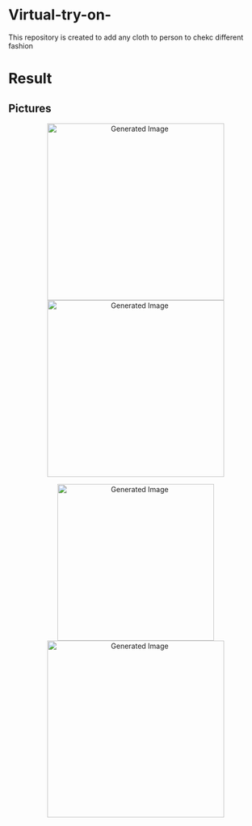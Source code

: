 # Virtual-try-on-
This repository is created to add any cloth to person to chekc different fashion


# Result
## Pictures
<p align="center">
  <img src="https://github.com/user-attachments/assets/971d19f7-7acd-4ac5-923b-716281b7c9c9" width="350" title="Generated Image">
  <img src="https://github.com/user-attachments/assets/d6601ae5-aac2-4dda-91dc-283915d2dfab" width="350" title="Generated Image">
</p>


<p align="center">
  <img src="https://github.com/user-attachments/assets/61847ae4-1377-41ee-9580-7364a56dd98b" width="310" title="Generated Image">
  <img src="https://github.com/user-attachments/assets/1ac4c8a7-af56-4ee8-8dd3-d9c6ff661591" width="350" title="Generated Image">
</p>
